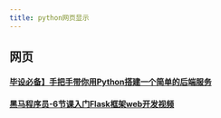 ```yaml
---
title: python网页显示
---
```


## 网页

#### [毕设必备】手把手带你用Python搭建一个简单的后端服务](https://www.bilibili.com/video/BV1NA411t7gu?from=search&seid=181344250237611032)

#### [黑马程序员-6节课入门Flask框架web开发视频](https://www.bilibili.com/video/BV17W41177oE?p=12)

